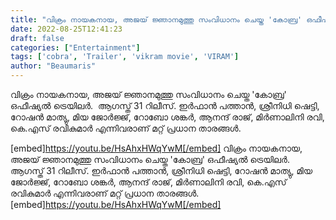 ```yaml
---
title: "വിക്രം നായകനായ, അജയ് ജ്ഞാനമുത്തു സംവിധാനം ചെയ്ത 'കോബ്ര' ഒഫീഷ്യൽ ട്രെയിലർ"
date: 2022-08-25T12:41:23
draft: false
categories: ["Entertainment"]
tags: ['cobra', 'Trailer', 'vikram movie', 'VIRAM']
author: "Beaumaris"
---
```


വിക്രം നായകനായ, അജയ് ജ്ഞാനമുത്തു സംവിധാനം ചെയ്ത 'കോബ്ര' ഒഫീഷ്യൽ ട്രെയിലർ.  ആഗസ്ത് 31 റിലീസ്. ഇർഫാൻ പത്താൻ, ശ്രീനിധി ഷെട്ടി, റോഷൻ മാത്യു, മിയ ജോർജ്ജ്, റോബോ ശങ്കർ, ആനന്ദ് രാജ്, മിർണാലിനി രവി, കെ.എസ് രവികുമാർ എന്നിവരാണ് മറ്റ് പ്രധാന താരങ്ങൾ.

[embed]https://youtu.be/HsAhxHWqYwM[/embed]
വിക്രം നായകനായ, അജയ് ജ്ഞാനമുത്തു സംവിധാനം ചെയ്ത 'കോബ്ര' ഒഫീഷ്യൽ ട്രെയിലർ. ആഗസ്ത് 31 റിലീസ്. ഇർഫാൻ പത്താൻ, ശ്രീനിധി ഷെട്ടി, റോഷൻ മാത്യു, മിയ ജോർജ്ജ്, റോബോ ശങ്കർ, ആനന്ദ് രാജ്, മിർണാലിനി രവി, കെ.എസ് രവികുമാർ എന്നിവരാണ് മറ്റ് പ്രധാന താരങ്ങൾ. [embed]https://youtu.be/HsAhxHWqYwM[/embed]
